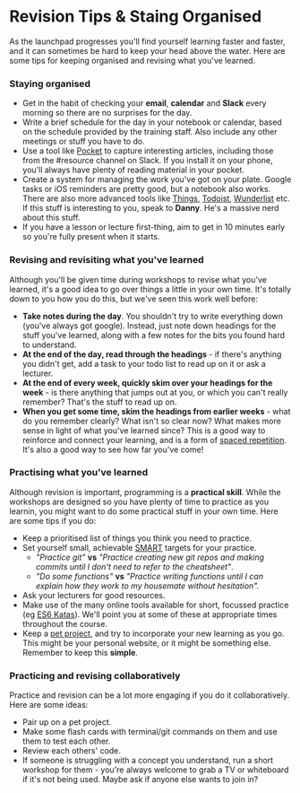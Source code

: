 # Revision Tips & Staing Organised

As the launchpad progresses you'll find yourself learning faster and faster, and it can sometimes be hard to keep your head above the water. Here are some tips for keeping organised and revising what you've learned.

### Staying organised

* Get in the habit of checking your **email**, **calendar** and **Slack** every morning so there are no surprises for the day.
* Write a brief schedule for the day in your notebook or calendar, based on the schedule provided by the training staff. Also include any other meetings or stuff you have to do.
* Use a tool like [Pocket](https://getpocket.com) to capture interesting articles, including those from the \#resource channel on Slack. If you install it on your phone, you'll always have plenty of reading material in your pocket.
* Create a system for managing the work you've got on your plate. Google tasks or iOS reminders are pretty good, but a notebook also works. There are also more advanced tools like [Things](https://culturedcode.com/things/), [Todoist](https://en.todoist.com/), [Wunderlist](https://www.wunderlist.com/) etc. If this stuff is interesting to you, speak to **Danny**. He's a massive nerd about this stuff.
* If you have a lesson or lecture first-thing, aim to get in 10 minutes early so you're fully present when it starts. 

### Revising and revisiting what you've learned

Although you'll be given time during workshops to revise what you've learned, it's a good idea to go over things a little in your own time. It's totally down to you how you do this, but we've seen this work well before:

* **Take notes during the day**. You shouldn't try to write everything down \(you've always got google\). Instead, just note down headings for the stuff you've learned, along with a few notes for the bits you found hard to understand.
* **At the end of the day, read through the headings** - if there's anything you didn't get, add a task to your todo list to read up on it or ask a lecturer.
* **At the end of every week, quickly skim over your headings for the week** - is there anything that jumps out at you, or which you can't really remember? That's the stuff to read up on.
* **When you get some time, skim the headings from earlier weeks** - what do you remember clearly? What isn't so clear now? What makes more sense in light of what you've learned since? This is a good way to reinforce and connect your learning, and is a form of [spaced repetition](https://en.wikipedia.org/wiki/Spaced_repetition).  It's also a good way to see how far you've come!

### Practising what you've learned

Although revision is important, programming is a **practical skill**. While the workshops are designed so you have plenty of time to practice as you learnin, you might want to do some practical stuff in your own time. Here are some tips if you do:

* Keep a prioritised list of things you think you need to practice.
* Set yourself small, achievable [SMART](https://en.wikipedia.org/wiki/SMART_criteria) targets for your practice.
  * _"Practice git"_ **vs** _"Practice creating new git repos and making commits until I don't need to refer to the cheatsheet"_.
  * _"Do some functions"_ **vs** _"Practice writing functions until I can explain how they work to my housemate without hesitation"._
* Ask your lecturers for good resources.
* Make use of the many online tools available for short, focussed practice \(eg [ES6 Katas](http://es6katas.org/)\). We'll point you at some of these at appropriate times throughout the course.
* Keep a [pet project](https://medium.com/g33kchris-net/its-personal-the-purposes-of-the-pet-project-697b5c290cb8), and try to incorporate your new learning as you go. This might be your personal website, or it might be something else. Remember to keep this **simple**.

### Practicing and revising collaboratively

Practice and revision can be a lot more engaging if you do it collaboratively. Here are some ideas:

* Pair up on a pet project.
* Make some flash cards with terminal/git commands on them and use them to test each other.
* Review each others' code.
* If someone is struggling with a concept you understand, run a short workshop for them - you're always welcome to grab a TV or whiteboard if it's not being used. Maybe ask if anyone else wants to join in?

